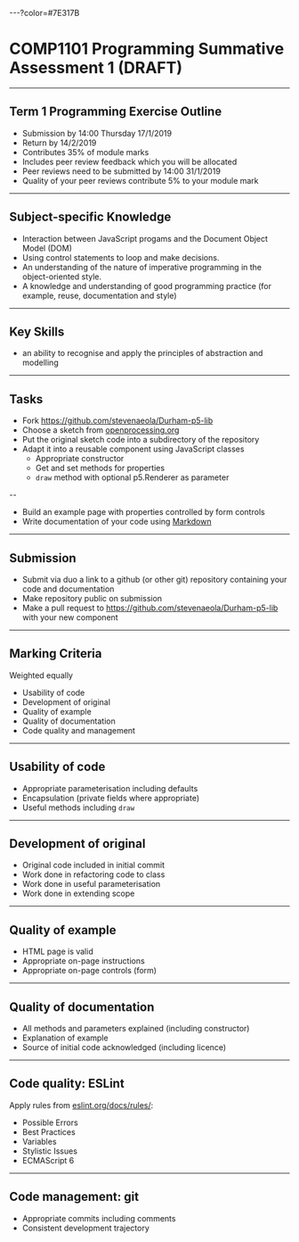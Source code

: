 ---?color=#7E317B

# COMP1101 Programming Summative Assessment 1 (DRAFT)


---

## Term 1 Programming Exercise Outline

- Submission by 14:00 Thursday 17/1/2019
- Return by 14/2/2019
- Contributes 35% of module marks
- Includes peer review feedback which you will be allocated
- Peer reviews need to be submitted by 14:00 31/1/2019
- Quality of your peer reviews contribute 5% to your module mark

---

## Subject-specific Knowledge

- Interaction between JavaScript progams and the Document Object Model (DOM)
- Using control statements to loop and make decisions.
- An understanding of the nature of imperative programming in the object-oriented style.
- A knowledge and understanding of good programming practice (for example, reuse, documentation and style)

---

## Key Skills

- an ability to recognise and apply the principles of abstraction and modelling

---

## Tasks

- Fork https://github.com/stevenaeola/Durham-p5-lib
- Choose a sketch from [openprocessing.org](https://www.openprocessing.org/)
- Put the original sketch code into a subdirectory of the repository
- Adapt it into a reusable component using JavaScript classes
    - Appropriate constructor
    - Get and set methods for properties
    - `draw` method with optional p5.Renderer as parameter

--

- Build an example page with properties controlled by form controls
- Write documentation of your code using [Markdown](https://guides.github.com/features/mastering-markdown/)

---

## Submission

- Submit via duo a link to a github (or other git) repository containing your code and documentation
- Make repository public on submission
- Make a pull request to https://github.com/stevenaeola/Durham-p5-lib with your new component

---

## Marking Criteria

Weighted equally

- Usability of code
- Development of original 
- Quality of example
- Quality of documentation
- Code quality and management

---

## Usability of code

- Appropriate parameterisation including defaults
- Encapsulation (private fields where appropriate)
- Useful methods including `draw`

---

## Development of original

- Original code included in initial commit
- Work done in refactoring code to class
- Work done in useful parameterisation
- Work done in extending scope 

---

## Quality of example

- HTML page is valid
- Appropriate on-page instructions
- Appropriate on-page controls (form)

---

## Quality of documentation

- All methods and parameters explained (including constructor)
- Explanation of example
- Source of initial code acknowledged (including licence)

---

## Code quality: ESLint

Apply rules from [eslint.org/docs/rules/](https://eslint.org/docs/rules/):

- Possible Errors
- Best Practices
- Variables
- Stylistic Issues
- ECMAScript 6

---

## Code management: git

- Appropriate commits including comments
- Consistent development trajectory


